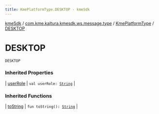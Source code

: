 ```yaml
---
title: KmePlatformType.DESKTOP - kmeSdk
---
```


[kmeSdk](../../index.html) / [com.kme.kaltura.kmesdk.ws.message.type](../index.html) / [KmePlatformType](index.html) / [DESKTOP](./-d-e-s-k-t-o-p.html)

# DESKTOP

`DESKTOP`

### Inherited Properties

| [userRole](user-role.html) | `val userRole: `[`String`](https://kotlinlang.org/api/latest/jvm/stdlib/kotlin/-string/index.html) |

### Inherited Functions

| [toString](to-string.html) | `fun toString(): `[`String`](https://kotlinlang.org/api/latest/jvm/stdlib/kotlin/-string/index.html) |

